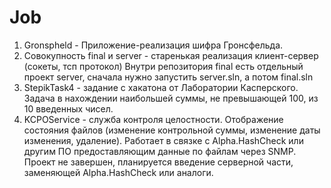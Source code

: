 # Job
1. Gronspheld - Приложение-реализация шифра Гронсфельда.
2. Совокупность final и server - старенькая реализация клиент-сервер (сокеты, тсп протокол)
    Внутри репозитория final есть отдельный проект server, сначала нужно запустить server.sln, а потом final.sln
3. StepikTask4 - задание с хакатона от Лаборатории Касперского. Задача в нахождении наибольшей суммы, не превышающей 100, из 10 введенных чисел.
4. KCPOService - служба контроля целостности. Отображение состояния файлов (изменение контрольной суммы, изменение даты изменения, удаление). Работает в связке с Alpha.HashCheck или другим ПО предоставляющим данные по файлам через SNMP. Проект не завершен, планируется введение серверной части, заменяющей Alpha.HashCheck или аналоги.
